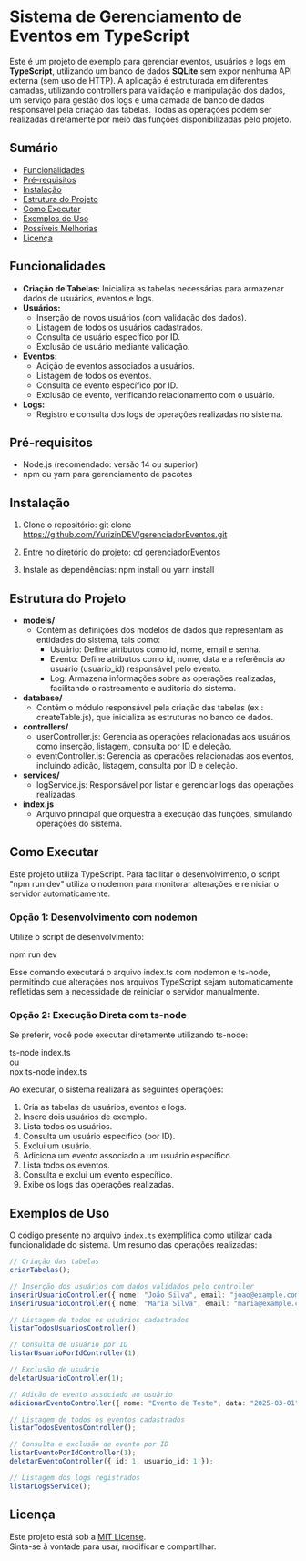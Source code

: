 # Sistema de Gerenciamento de Eventos em TypeScript

Este é um projeto de exemplo para gerenciar eventos, usuários e logs em **TypeScript**, utilizando um banco de dados **SQLite** sem expor nenhuma API externa (sem uso de HTTP). A aplicação é estruturada em diferentes camadas, utilizando controllers para validação e manipulação dos dados, um serviço para gestão dos logs e uma camada de banco de dados responsável pela criação das tabelas. Todas as operações podem ser realizadas diretamente por meio das funções disponibilizadas pelo projeto.

## Sumário
- [Funcionalidades](#funcionalidades)
- [Pré-requisitos](#pré-requisitos)
- [Instalação](#instalação)
- [Estrutura do Projeto](#estrutura-do-projeto)
- [Como Executar](#como-executar)
- [Exemplos de Uso](#exemplos-de-uso)
- [Possíveis Melhorias](#possíveis-melhorias)
- [Licença](#licença)


## Funcionalidades
- **Criação de Tabelas:** Inicializa as tabelas necessárias para armazenar dados de usuários, eventos e logs.
- **Usuários:**
  - Inserção de novos usuários (com validação dos dados).
  - Listagem de todos os usuários cadastrados.
  - Consulta de usuário específico por ID.
  - Exclusão de usuário mediante validação.
- **Eventos:**
  - Adição de eventos associados a usuários.
  - Listagem de todos os eventos.
  - Consulta de evento específico por ID.
  - Exclusão de evento, verificando relacionamento com o usuário.
- **Logs:**
  - Registro e consulta dos logs de operações realizadas no sistema.

## Pré-requisitos
- Node.js (recomendado: versão 14 ou superior)
- npm ou yarn para gerenciamento de pacotes

## Instalação
1. Clone o repositório:
   git clone https://github.com/YurizinDEV/gerenciadorEventos.git

2. Entre no diretório do projeto:
   cd gerenciadorEventos

3. Instale as dependências:
   npm install
   ou
   yarn install

## Estrutura do Projeto
- **models/**
  - Contém as definições dos modelos de dados que representam as entidades do sistema, tais como:
     - Usuário: Define atributos como id, nome, email e senha.
     - Evento: Define atributos como id, nome, data e a referência ao usuário (usuario_id) responsável pelo evento.
     - Log: Armazena informações sobre as operações realizadas, facilitando o rastreamento e auditoria do sistema.
- **database/**
  - Contém o módulo responsável pela criação das tabelas (ex.: createTable.js), que inicializa as estruturas no banco de dados.
- **controllers/**
  - userController.js: Gerencia as operações relacionadas aos usuários, como inserção, listagem, consulta por ID e deleção.
  - eventController.js: Gerencia as operações relacionadas aos eventos, incluindo adição, listagem, consulta por ID e deleção.
- **services/**
  - logService.js: Responsável por listar e gerenciar logs das operações realizadas.
- **index.js**
  - Arquivo principal que orquestra a execução das funções, simulando operações do sistema.

## Como Executar
Este projeto utiliza TypeScript. Para facilitar o desenvolvimento, o script "npm run dev" utiliza o nodemon para monitorar alterações e reiniciar o servidor automaticamente.

### Opção 1: Desenvolvimento com nodemon
Utilize o script de desenvolvimento:

   npm run dev

Esse comando executará o arquivo index.ts com nodemon e ts-node, permitindo que alterações nos arquivos TypeScript sejam automaticamente refletidas sem a necessidade de reiniciar o servidor manualmente.

### Opção 2: Execução Direta com ts-node
Se preferir, você pode executar diretamente utilizando ts-node:

   ts-node index.ts  
ou  
   npx ts-node index.ts

Ao executar, o sistema realizará as seguintes operações:
1. Cria as tabelas de usuários, eventos e logs.
2. Insere dois usuários de exemplo.
3. Lista todos os usuários.
4. Consulta um usuário específico (por ID).
5. Exclui um usuário.
6. Adiciona um evento associado a um usuário específico.
7. Lista todos os eventos.
8. Consulta e exclui um evento específico.
9. Exibe os logs das operações realizadas.

## Exemplos de Uso
O código presente no arquivo `index.ts` exemplifica como utilizar cada funcionalidade do sistema. Um resumo das operações realizadas:

```typescript
// Criação das tabelas
criarTabelas();

// Inserção dos usuários com dados validados pelo controller
inserirUsuarioController({ nome: "João Silva", email: "joao@example.com", senha: "123456" });
inserirUsuarioController({ nome: "Maria Silva", email: "maria@example.com", senha: "123456" });

// Listagem de todos os usuários cadastrados
listarTodosUsuariosController();

// Consulta de usuário por ID
listarUsuarioPorIdController(1);

// Exclusão de usuário
deletarUsuarioController(1);

// Adição de evento associado ao usuário
adicionarEventoController({ nome: "Evento de Teste", data: "2025-03-01", usuario_id: 1 });

// Listagem de todos os eventos cadastrados
listarTodosEventosController();

// Consulta e exclusão de evento por ID
listarEventoPorIdController(1);
deletarEventoController({ id: 1, usuario_id: 1 });

// Listagem dos logs registrados
listarLogsService();
```

## Licença

Este projeto está sob a [MIT License](https://opensource.org/licenses/MIT).  
Sinta-se à vontade para usar, modificar e compartilhar.


